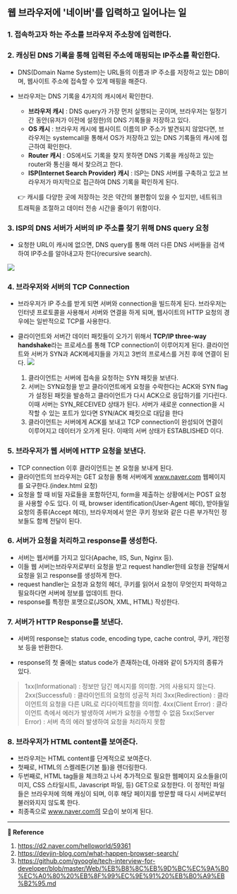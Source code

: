 ## 웹 브라우저에 '네이버'를 입력하고 일어나는 일

### 1.  접속하고자 하는 주소를 브라우저 주소창에 입력한다.

### 2. 캐싱된 DNS 기록을 통해 입력된 주소에 매핑되는 IP주소를 확인한다.
- DNS(Domain Name System)는 URL들의 이름과 IP 주소를 저장하고 있는 DB이며, 웹사이트 주소에 접속할 수 있게 매핑을 해준다. 
- 브라우저는 DNS 기록을 4가지의 캐시에서 확인한다.
  - **브라우저 캐시** : DNS query가 가장 먼저 실행되는 곳이며, 브라우저는 일정기간 동안(유저가 이전에 설정한)의 DNS 기록들을 저장하고 있다. 
  - **OS 캐시** : 브라우저 캐시에 웹사이트 이름의 IP 주소가 발견되지 않았다면, 브라우저는 systemcall을 통해서 OS가 저장하고 있는 DNS 기록들의 캐시에 접근하여 확인한다. 
  - **Router 캐시** : OS에서도 기록을 찾지 못하면 DNS 기록을 캐싱하고 있는 router와 통신을 해서 찾으려고 한다.
  - **ISP(Internet Search Provider) 캐시** : ISP는 DNS 서버를 구축하고 있고 브라우저가 마지막으로 접근하여 DNS 기록을 확인하게 된다.
  
  👉 캐시를 다양한 곳에 저장하는 것은 약간의 불편함이 있을 수 있지만, 네트워크 트래픽을 조절하고 데이터 전송 시간을 줄이기 위함이다.
  
### 3. ISP의 DNS 서버가 서버의 IP 주소를 찾기 위해 DNS query 요청
- 요청한 URL이 캐시에 없으면, DNS query를 통해 여러 다른 DNS 서버들을 검색하여 IP주소를 알아내고자 한다(recursive search).

![](https://images.velog.io/images/lck0827/post/bb6fda64-1811-4a4b-bc13-5be331866814/image.png)

### 4. 브라우저와 서버의 TCP Connection

- 브라우저가 IP 주소를 받게 되면 서버와 connection을 빌드하게 된다. 브라우저는 인터넷 프로토콜을 사용해서 서버와 연결을 하게 되며, 웹사이트의 HTTP 요청의 경우에는 일반적으로 TCP를 사용한다.

- 클라이언트와 서버간 데이터 패킷들이 오가기 위해서 **TCP/IP three-way handshake**라는 프로세스를 통해 TCP connection이 이루어지게 된다. 
클라이언트와 서버가 SYN과 ACK메세지들을 가지고 3번의 프로세스를 거친 후에 연결이 된다.
![](https://images.velog.io/images/lck0827/post/b06a49c1-6e3a-4ac7-858d-2f8f573896cd/image.png)

  1.  클라이언트는 서버에 접속을 요청하는 SYN 패킷을 보낸다.
  2. 서버는 SYN요청을 받고 클라이언트에게 요청을 수락한다는 ACK와 SYN flag 가 설정된 패킷을 발송하고 클라이언트가 다시 ACK으로 응답하기를 기다린다. 이때 서버는 SYN_RECEIVED 상태가 된다.
서버가 새로운 connection을 시작할 수 있는 포트가 있다면 SYN/ACK 패킷으로 대답을 한다
  3. 클라이언트는 서버에게 ACK를 보내고 TCP connection이 완성되어 연결이 이루어지고 데이터가 오가게 된다. 이때의 서버 상태가 ESTABLISHED 이다.

### 5. 브라우저가 웹 서버에 HTTP 요청을 보낸다.

- TCP connection 이후 클라이언트는 본 요청을 보내게 된다. 
- 클라이언트의 브라우저는 GET 요청을 통해 서버에게 www.naver.com 웹페이지를 요구한다.(index.html 요청)
- 요청을 할 때 비밀 자료들을 포함하던지, form을 제출하는 상황에서는 POST 요청을 사용할 수도 있다. 이 때, browser identification(User-Agent 헤더), 받아들일 요청의 종류(Accept 헤더), 브라우저에서 얻은 쿠키 정보와 같은 다른 부가적인 정보들도 함께 전달이 된다.

### 6. 서버가 요청을 처리하고 response를 생성한다. 
- 서버는 웹서버를 가지고 있다(Apache, IIS, Sun, Nginx 등). 
- 이들 웹 서버는브라우저로부터 요청을 받고 request handler한테 요청을 전달해서 요청을 읽고 response를 생성하게 한다. 
- request handler는 요청과 요청의 헤더, 쿠키를 읽어서 요청이 무엇인지 파악하고 필요하다면 서버에 정보를 업데이트 한다. 
- response를 특정한 포맷으로(JSON, XML, HTML) 작성한다.

### 7. 서버가 HTTP Response를 보낸다.
- 서버의 response는 status code, encoding type, cache control, 쿠키, 개인정보 등을 반환한다.

-  response의 첫 줄에는 status code가 존재하는데, 아래와 같이 5가지의 종류가 있다.

> 1xx(Informational) : 정보만 담긴 메시지를 의미함. 거의 사용되지 않는다.
2xx(Successful) : 클라이언트의 요청의 성공적 처리
3xx(Redirection) : 클라이언트의 요청을 다른 URL로 리다이렉트함을 의미함.
4xx(Client Error) : 클라이언트 측에서 에러가 발생하여 서버가 요청을 수행할 수 없음 
5xx(Server Error) : 서버 측의 에러 발생하여 요청을 처리하지 못함 


### 8. 브라우저가 HTML content를 보여준다.

- 브라우저는 HTML content를 단계적으로 보여준다. 
- 첫째로, HTML의 스켈레톤(기본 틀)을 렌더링한다. 
- 두번째로, HTML tag들을 체크하고 나서 추가적으로 필요한 웹페이지 요소들을(이미지, CSS 스타일시트, Javascript 파일, 등) GET으로 요청한다. 
이 정적인 파일들은 브라우저에 의해 캐싱이 되며, 이후 해당 페이지를 방문할 때 다시 서버로부터 불러와지지 않도록 한다.
- 최종족으로 www.naver.com의 모습이 보이게 된다. 

---

**📝 Reference**
1. https://d2.naver.com/helloworld/59361
2. https://devjin-blog.com/what-happen-browser-search/
3. https://github.com/gyoogle/tech-interview-for-developer/blob/master/Web/%EB%B8%8C%EB%9D%BC%EC%9A%B0%EC%A0%80%20%EB%8F%99%EC%9E%91%20%EB%B0%A9%EB%B2%95.md

